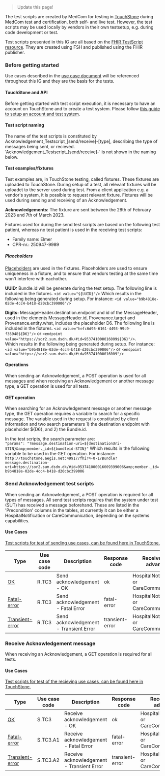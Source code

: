 > Update this page!

The test scripts are created by MedCom for testing in [TouchStone](https://touchstone.aegis.net/touchstone/) during MedCom test and certification, both self- and live test. However, the test scripts may be used locally by vendors in their own testsetup, e.g. during code development or test. 

Test scripts presented in this IG are all based on the [FHIR TestScript resource](https://www.hl7.org/fhir/testscript.html). They are created using FSH and published using the FHIR publisher. 

### Before getting started

Use cases described in the [use case document](https://medcomdk.github.io/dk-medcom-acknowledgement/#11-use-cases) will be referenced throughout this IG and they are the basis for the tests. 

#### TouchStone and API
Before getting started with test script execution, it is necessary to have an account on TouchStone and to create a test system. Please follow [this guide to setup an account and test system](https://medcomdk.github.io/MedComLandingPage/assets/documents/TouchStoneGettingStarted.html).

#### Test script naming

The name of the test scripts is constituted by Acknowledgement_Testscript_[send/receive]-[type], describing the type of messages being sent, or recieved. 'Acknowledgement_Testscript_[send/receive]-' is not shown in the naming below.

#### Test examples/fixtures
Test examples are, in TouchStone testing, called fixtures. These fixtures are uploaded to TouchStone. During setup of a test, all relevant fixtures will be uploadet to the server used during test. From a client application e.g. a vendor's system, it is possible to request relevant fixture. Fixtures will be used during sending and receiving of an Acknowledgement.

**Acknowledgements:** 
The fixture are sent between the 28th of February 2023 and 7th of March 2023. 

Fixtures used for during the send test scripts are based on the following test patient, whereas no test patient is used in the receiving test scripts:
* Family name: Elmer
* CPR-nr.: 250947-9989 

##### Placeholders
[Placeholders](https://touchstone.aegis.net/touchstone/userguide/html/testscript-authoring/placeholders.html?highlight=placeholder) are used in the fixtures. Placeholders are used to ensure uniqueness in a fixture, and to ensure that vendors testing at the same time won't interfere with eachother. 

**UUID:**
Bundle.id will be generate during the test setup. The following line is included in the fixtures.
  `<id value="${UUID}"/>`
Which results in the following being generated during setup. For instance: 
  `<id value="b9b4818e-02de-4cc4-b418-d20cbc399006"/>`

**Digits:**
MessageHeader.destination.endpoint and id of the MessageHeader, used in the elements MessageHeader.id, Provenance.target and Provenance.entity.what, includes the placeholder D6. 
The following line is included in the fixtures.
  `<id value="hefc6d95-6161-4493-99c9-f35948${D6}"/>` or `<endpoint value="https://sor2.sum.dsdn.dk/#id=953741000016009${D6}"/>`. <br>
Which results in the following being generated during setup. For instance: 
  `<id value="b9b4818e-02de-4cc4-b418-d20cbc399006"/>` or `<endpoint value="https://sor2.sum.dsdn.dk/#id=953741000016009"/>`

#### Operations

When sending an Acknowledgement, a POST operation is used for all messages and when receiving an Acknowledgement or another message type, a GET operation is used for all tests. 

#### GET operation
When searching for an Acknowledgement message or another message type, the GET operation requires a variable to search for a specific message. The variable used in the request is constituted by client information and two search parameters 1) the destination endpoint with placeholder ${D6}, and 2) the Bundle.id. 

In the test scripts, the search parameter are: <br>
  `"params": "?message.destination-uri=${destinationUri-STIN}&amp;member._id=${bundleid-STIN}"`
Which results in the following variable to be used in the GET operation. For instance: <br>
  `http://touchstone.aegis.net:49917/fhir4-0-1/Bundle?message.destination-uri=https://sor2.sum.dsdn.dk/#id=953741000016009399006&amp;member._id=b9b4818e-02de-4cc4-b418-d20cbc399006`


### Send Acknowledgement test scripts
When sending an Acknowledgement, a POST operation is required for all types of messages. All send test scripts requires that the system under test (SUT) has received a message beforehand. These are listed in the 'Precondition' columns in the tables, at currently it can be either a HospitalNotification or CareCommunication, depending on the systems capabilities. 

#### Use Cases

[Test scripts for test of sending use cases, can be found here in TouchStone.](https://touchstone.aegis.net/touchstone/testdefinitions?selectedTestGrp=/FHIRSandbox/MedCom/Acknowledgement/v200/Send/PatientFlows&activeOnly=false&contentEntry=TEST_SCRIPTS)

| **Type** | **Use case <br> code** | **Description** | **Response code** | **Received in advance** |
|---|---|---|---|---|
| [OK](./TestScript-acknowledgement-send-ok.html) | R.TC3 | Send acknowledgement - OK | ok | HospitalNotification or <br> CareCommunication |
| [Fatal-error](./TestScript-acknowledgement-send-fatal-error.html) | R.TC3 | Send acknowledgement - Fatal Error | fatal-error | HospitalNotification or <br> CareCommunication |
| [Transient-error](./TestScript-acknowledgement-send-transient-error.html) | R.TC3 | Send acknowledgement - Transient Error | transient-error | HospitalNotification or <br> CareCommunication |


### Receive Acknowledgement message
When receiving an Acknowledgement, a GET operation is required for all tests. 

#### Use Cases

[Test scripts for test of the recieving use cases, can be found here in TouchStone.](https://touchstone.aegis.net/touchstone/testdefinitions?selectedTestGrp=/FHIRSandbox/MedCom/Acknowledgement/v300/Receive/UseCases&activeOnly=false&contentEntry=TEST_SCRIPTS)

| **Type** | **Use case <br> code** | **Description** | **Response code** | **Received in advance** |
|---|---|---|---|---|
| [OK](./TestScript-acknowledgement-receive-ok.html) | S.TC3 | Receive acknowledgement - OK | ok | HospitalNotification or <br> CareCommunication |
| [Fatal-error](./TestScript-acknowledgement-receive-fatal-error.html) | S.TC3.A1 | Receive acknowledgement - Fatal Error | fatal-error | HospitalNotification or <br> CareCommunication |
| [Transient-error](./TestScript-acknowledgement-receive-transient-error.html) | S.TC3.A2 | Receive acknowledgement - Transient Error | transient-error | HospitalNotification or <br> CareCommunication |

